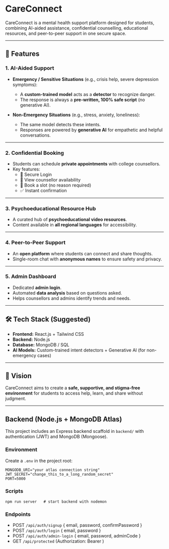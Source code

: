 # CareConnect

CareConnect is a mental health support platform designed for students, combining AI-aided assistance, confidential counselling, educational resources, and peer-to-peer support in one secure space.

---

## 🚀 Features

### 1. AI-Aided Support
- **Emergency / Sensitive Situations** (e.g., crisis help, severe depression symptoms):  
  - A **custom-trained model** acts as a **detector** to recognize danger.  
  - The response is always a **pre-written, 100% safe script** (no generative AI).  

- **Non-Emergency Situations** (e.g., stress, anxiety, loneliness):  
  - The same model detects these intents.  
  - Responses are powered by **generative AI** for empathetic and helpful conversations.  

---

### 2. Confidential Booking
- Students can schedule **private appointments** with college counsellors.  
- Key features:  
  - 🔐 Secure Login  
  - 📅 View counsellor availability  
  - 📝 Book a slot (no reason required)  
  - ✅ Instant confirmation  

---

### 3. Psychoeducational Resource Hub
- A curated hub of **psychoeducational video resources**.  
- Content available in **all regional languages** for accessibility.  

---

### 4. Peer-to-Peer Support
- An **open platform** where students can connect and share thoughts.  
- Single-room chat with **anonymous names** to ensure safety and privacy.  

---

### 5. Admin Dashboard
- Dedicated **admin login**.  
- Automated **data analysis** based on questions asked.  
- Helps counsellors and admins identify trends and needs.  

---

## 🛠️ Tech Stack (Suggested)
- **Frontend:** React.js + Tailwind CSS  
- **Backend:** Node.js  
- **Database:** MongoDB / SQL
- **AI Models:** Custom-trained intent detectors + Generative AI (for non-emergency cases)  

---

## 🎯 Vision
CareConnect aims to create a **safe, supportive, and stigma-free environment** for students to access help, learn, and share without judgment.

---

## Backend (Node.js + MongoDB Atlas)

This project includes an Express backend scaffold in `backend/` with authentication (JWT) and MongoDB (Mongoose).

### Environment

Create a `.env` in the project root:

```
MONGODB_URI="your atlas connection string"
JWT_SECRET="change_this_to_a_long_random_secret"
PORT=5000
```

### Scripts

```
npm run server   # start backend with nodemon
```

### Endpoints

- POST `/api/auth/signup` { email, password, confirmPassword }
- POST `/api/auth/login` { email, password }
- POST `/api/auth/admin-login` { email, password, adminCode }
- GET `/api/protected` (Authorization: Bearer <token>)
